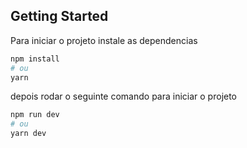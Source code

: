 

## Getting Started

Para iniciar o projeto instale as dependencias

```bash
npm install
# ou
yarn 

```

depois rodar o seguinte comando para iniciar o projeto

```bash
npm run dev
# ou
yarn dev
```
